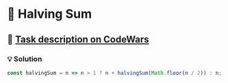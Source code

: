 # 📝 Halving Sum

## 🔗 [Task description on CodeWars](https://www.codewars.com/kata/5a58d46cfd56cb4e8600009d)

### 💡 Solution

```javascript
const halvingSum = n => n > 1 ? n + halvingSum(Math.floor(n / 2)) : n;
```
